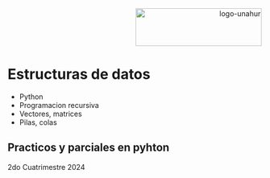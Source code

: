 <div align="end">
  <img  src="https://github.com/RaTon84/Taller-Lenguajes-de-marcado-UNAHUR/blob/10ba9bdad96272088bfc71626eff781e41499173/logo-unahur.png" alt="logo-unahur" width="250" height="75" />
</div>  

# Estructuras de datos
- Python
- Programacion recursiva
- Vectores, matrices
- Pilas, colas

## Practicos y parciales en pyhton
2do Cuatrimestre 2024
